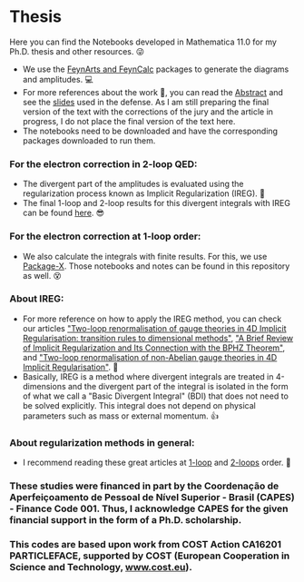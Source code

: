 # Thesis

Here you can find the Notebooks developed in Mathematica 11.0 for my Ph.D. thesis and other resources. :stuck_out_tongue_winking_eye:

- We use the [FeynArts and FeynCalc](https://feyncalc.github.io) packages to generate the diagrams and amplitudes. :computer:
- For more references about the work :bookmark_tabs:, you can read the [Abstract](https://github.com/CarolinaPerdomo/Thesis/blob/20a39403768529fee19db489173bd88e4d053dca/Abstract.pdf) and see the [slides](https://github.com/CarolinaPerdomo/Thesis/blob/20a39403768529fee19db489173bd88e4d053dca/thesis_Carolina_slides.pdf) used in the defense. As I am still preparing the final version of the text with the corrections of the jury and the article in progress, I do not place the final version of the text here.
- The notebooks need to be downloaded and have the corresponding packages downloaded to run them.

###  For the electron correction in 2-loop QED:

- The divergent part of the amplitudes is evaluated using the regularization process known as Implicit Regularization (IREG). :hammer:
- The final 1-loop and 2-loop results for this divergent integrals with IREG can be found [here](https://github.com/CarolinaPerdomo/Thesis/blob/20a39403768529fee19db489173bd88e4d053dca/Integrals_Results.pdf). :sunglasses:

### For the electron correction at 1-loop order:

- We also calculate the integrals with finite results. For this, we use [Package-X](https://www.sciencedirect.com/science/article/abs/pii/S0010465517301297?via%3Dihub). Those notebooks and notes can be found in this repository as well. :dizzy_face:

###  About IREG:
- For more reference on how to apply the IREG method, you can check our articles ["Two-loop renormalisation of gauge theories in 4D Implicit Regularisation: transition rules to dimensional methods"](https://link.springer.com/article/10.1140/epjc/s10052-021-09259-6), ["A Brief Review of Implicit Regularization and Its Connection with the BPHZ Theorem"](https://www.mdpi.com/2073-8994/13/6/956), and ["Two-loop renormalisation of non-Abelian gauge theories in 4D Implicit Regularisation"](https://pos.sissa.it/398/725). :muscle:
- Basically, IREG is a method where divergent integrals are treated in 4-dimensions and the divergent part of the integral is isolated in the form of what we call a "Basic Divergent Integral" (BDI) that does not need to be solved explicitly. This integral does not depend on physical parameters such as mass or external momentum. :+1:

### About regularization methods in general:
- I recommend reading these great articles at [1-loop](https://link.springer.com/article/10.1140/epjc/s10052-017-5023-2) and [2-loops](https://link.springer.com/article/10.1140/epjc/s10052-021-08996-y) order. :bookmark_tabs:

### These studies were financed in part by the Coordenação de Aperfeiçoamento de Pessoal de Nível Superior - Brasil (CAPES) - Finance Code 001. Thus, I acknowledge CAPES for the given financial support in the form of a Ph.D. scholarship.
### This codes are based upon work from COST Action CA16201 PARTICLEFACE, supported by COST (European Cooperation in Science and Technology, www.cost.eu).
